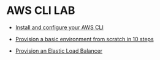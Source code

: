 # AWS CLI LAB


* [Install and configure your AWS CLI](https://github.com/jahCloud/AWS-CLI-LAB/wiki/AWS-CLI-Install-&-Configuration)

* [Provision a basic environment from scratch in 10 steps](https://github.com/jahCloud/AWS-CLI-LAB/wiki/Provision-an-EC2-Instance)

* [Provision an Elastic Load Balancer](https://github.com/jahCloud/AWS-CLI-LAB/wiki/Provision-an-Elastic-Load-Balancer)

